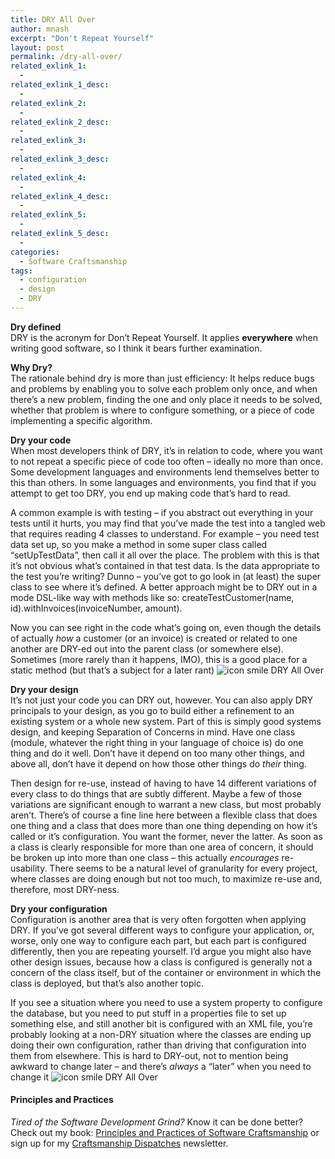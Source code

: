 ```yaml
---
title: DRY All Over
author: mnash
excerpt: "Don't Repeat Yourself"
layout: post
permalink: /dry-all-over/
related_exlink_1:
  - 
related_exlink_1_desc:
  - 
related_exlink_2:
  - 
related_exlink_2_desc:
  - 
related_exlink_3:
  - 
related_exlink_3_desc:
  - 
related_exlink_4:
  - 
related_exlink_4_desc:
  - 
related_exlink_5:
  - 
related_exlink_5_desc:
  - 
categories:
  - Software Craftsmanship
tags:
  - configuration
  - design
  - DRY
---
```

**Dry defined**  
DRY is the acronym for Don&#8217;t Repeat Yourself. It applies **everywhere** when writing good software, so I think it bears further examination.

**Why Dry?**  
The rationale behind dry is more than just efficiency: It helps reduce bugs and problems by enabling you to solve each problem only once, and when there&#8217;s a new problem, finding the one and only place it needs to be solved, whether that problem is where to configure something, or a piece of code implementing a specific algorithm.

**Dry your code**  
When most developers think of DRY, it&#8217;s in relation to code, where you want to not repeat a specific piece of code too often &#8211; ideally no more than once. Some development languages and environments lend themselves better to this than others. In some languages and environments, you find that if you attempt to get too DRY, you end up making code that&#8217;s hard to read. 

A common example is with testing &#8211; if you abstract out everything in your tests until it hurts, you may find that you&#8217;ve made the test into a tangled web that requires reading 4 classes to understand. For example &#8211; you need test data set up, so you make a method in some super class called &#8220;setUpTestData&#8221;, then call it all over the place. The problem with this is that it&#8217;s not obvious what&#8217;s contained in that test data. Is the data appropriate to the test you&#8217;re writing? Dunno &#8211; you&#8217;ve got to go look in (at least) the super class to see where it&#8217;s defined. A better approach might be to DRY out in a mode DSL-like way with methods like so: createTestCustomer(name, id).withInvoices(invoiceNumber, amount).

Now you can see right in the code what&#8217;s going on, even though the details of actually *how* a customer (or an invoice) is created or related to one another are DRY-ed out into the parent class (or somewhere else). Sometimes (more rarely than it happens, IMO), this is a good place for a static method (but that&#8217;s a subject for a later rant) <img src="http://jglobal.com/wp-includes/images/smilies/icon_smile.gif" alt="icon smile DRY All Over" class="wp-smiley" title="DRY All Over" /> 

**Dry your design**  
It&#8217;s not just your code you can DRY out, however. You can also apply DRY principals to your design, as you go to build either a refinement to an existing system or a whole new system. Part of this is simply good systems design, and keeping Separation of Concerns in mind. Have one class (module, whatever the right thing in your language of choice is) do one thing and do it well. Don&#8217;t have it depend on too many other things, and above all, don&#8217;t have it depend on how those other things do *their* thing.

Then design for re-use, instead of having to have 14 different variations of every class to do things that are subtly different. Maybe a few of those variations are significant enough to warrant a new class, but most probably aren&#8217;t. There&#8217;s of course a fine line here between a flexible class that does one thing and a class that does more than one thing depending on how it&#8217;s called or it&#8217;s configuration. You want the former, never the latter. As soon as a class is clearly responsible for more than one area of concern, it should be broken up into more than one class &#8211; this actually *encourages* re-usability. There seems to be a natural level of granularity for every project, where classes are doing enough but not too much, to maximize re-use and, therefore, most DRY-ness.

**Dry your configuration**  
Configuration is another area that is very often forgotten when applying DRY. If you&#8217;ve got several different ways to configure your application, or, worse, only one way to configure each part, but each part is configured differently, then you are repeating yourself. I&#8217;d argue you might also have other design issues, because how a class is configured is generally not a concern of the class itself, but of the container or environment in which the class is deployed, but that&#8217;s also another topic.

If you see a situation where you need to use a system property to configure the database, but you need to put stuff in a properties file to set up something else, and still another bit is configured with an XML file, you&#8217;re probably looking at a non-DRY situation where the classes are ending up doing their own configuration, rather than driving that configuration into them from elsewhere. This is hard to DRY-out, not to mention being awkward to change later &#8211; and there&#8217;s *always* a &#8220;later&#8221; when you need to change it <img src="http://jglobal.com/wp-includes/images/smilies/icon_smile.gif" alt="icon smile DRY All Over" class="wp-smiley" title="DRY All Over" /> 

<div class="g-plusone" data-annotation="inline" data-width="300">
</div>

<!-- Place this tag after the last +1 button tag. -->

  


<div class="st-callout hastitle lightblue center" >
  <h4 class="st-callout-title ">
    Principles and Practices
  </h4>
  
  <div class="inside">
    <i>Tired of the Software Development Grind?</i> Know it can be done better? Check out my book: <a href="http://jglobal.com/principles-and-practices">Principles and Practices of Software Craftsmanship</a> or sign up for my <a href="http://jglobal.com/dispatches/">Craftsmanship Dispatches</a> newsletter.
  </div>
</div>

<div class="clear">
</div>